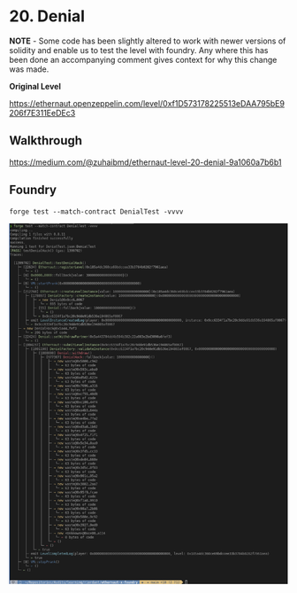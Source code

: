 # 20. Denial

**NOTE** - Some code has been slightly altered to work with newer versions of solidity and enable us to test the level with foundry. Any where this has been done an accompanying comment gives context for why this change was made.

**Original Level**

https://ethernaut.openzeppelin.com/level/0xf1D573178225513eDAA795bE9206f7E311EeDEc3

## Walkthrough

https://medium.com/@zuhaibmd/ethernaut-level-20-denial-9a1060a7b6b1

## Foundry

```
forge test --match-contract DenialTest -vvvv
```

![alt text](https://github.com/ciaranmcveigh5/ethernaut-x-foundry/blob/main/img/Denial.png?raw=true)
